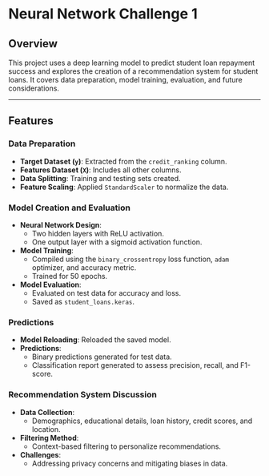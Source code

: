 # Neural Network Challenge 1

## Overview
This project uses a deep learning model to predict student loan repayment success and explores the creation of a recommendation system for student loans. It covers data preparation, model training, evaluation, and future considerations.

---

## Features

### Data Preparation
- **Target Dataset (`y`)**: Extracted from the `credit_ranking` column.
- **Features Dataset (`X`)**: Includes all other columns.
- **Data Splitting**: Training and testing sets created.
- **Feature Scaling**: Applied `StandardScaler` to normalize the data.

### Model Creation and Evaluation
- **Neural Network Design**:
  - Two hidden layers with ReLU activation.
  - One output layer with a sigmoid activation function.
- **Model Training**:
  - Compiled using the `binary_crossentropy` loss function, `adam` optimizer, and accuracy metric.
  - Trained for 50 epochs.
- **Model Evaluation**:
  - Evaluated on test data for accuracy and loss.
  - Saved as `student_loans.keras`.

### Predictions
- **Model Reloading**: Reloaded the saved model.
- **Predictions**:
  - Binary predictions generated for test data.
  - Classification report generated to assess precision, recall, and F1-score.

### Recommendation System Discussion
- **Data Collection**:
  - Demographics, educational details, loan history, credit scores, and location.
- **Filtering Method**:
  - Context-based filtering to personalize recommendations.
- **Challenges**:
  - Addressing privacy concerns and mitigating biases in data.
```

